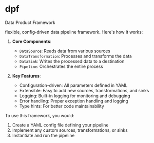 # dpf
Data Product Framework

flexible, config-driven data pipeline framework. Here's how it works:

1. **Core Components**:
   - `DataSource`: Reads data from various sources
   - `DataTransformation`: Processes and transforms the data
   - `DataSink`: Writes the processed data to a destination
   - `Pipeline`: Orchestrates the entire process

2. **Key Features**:
   - Configuration-driven: All parameters defined in YAML
   - Extensible: Easy to add new sources, transformations, and sinks
   - Logging: Built-in logging for monitoring and debugging
   - Error handling: Proper exception handling and logging
   - Type hints: For better code maintainability

To use this framework, you would:
1. Create a YAML config file defining your pipeline
2. Implement any custom sources, transformations, or sinks
3. Instantiate and run the pipeline
